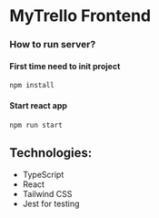 # MyTrello Frontend

### How to run server?

#### First time need to init project

```shell
npm install
```

#### Start react app

```shell
npm run start
```

## Technologies:

- TypeScript
- React
- Tailwind CSS
- Jest for testing
